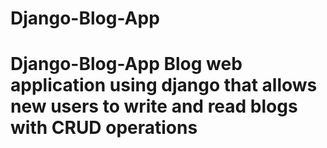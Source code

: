 # Django-Blog-App
# Django-Blog-App Blog web application using django that allows new users to write and read blogs with CRUD operations
